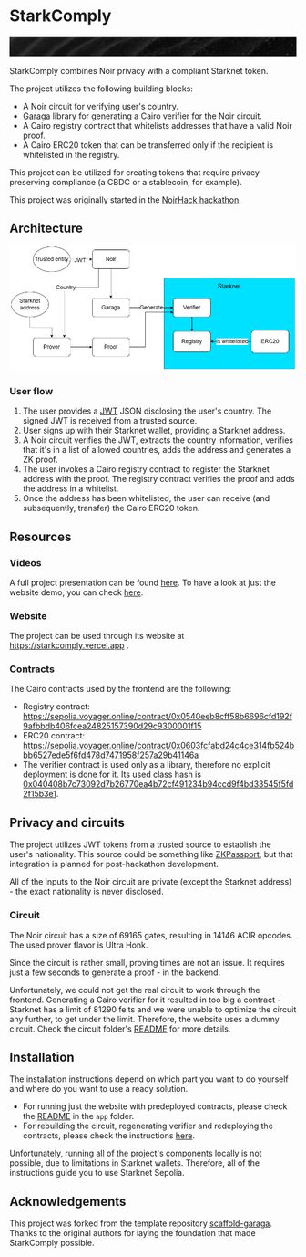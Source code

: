 # StarkComply

![](noirhack-bg.png)

StarkComply combines Noir privacy with a compliant Starknet token.

The project utilizes the following building blocks:
- A Noir circuit for verifying user's country.
- [Garaga](https://github.com/keep-starknet-strange/garaga) library for generating a Cairo verifier for the Noir circuit.
- A Cairo registry contract that whitelists addresses that have a valid Noir proof.
- A Cairo ERC20 token that can be transferred only if the recipient is whitelisted in the registry.

This project can be utilized for creating tokens that require privacy-preserving compliance (a CBDC or a stablecoin, for example).

This project was originally started in the [NoirHack hackathon](https://www.noirhack.com/).

## Architecture

![Usage Flow](./noirhack-flow.png)

### User flow

1. The user provides a [JWT](https://jwt.io/) JSON disclosing the user's country. The signed JWT is received from a trusted source.
1. User signs up with their Starknet wallet, providing a Starknet address.
1. A Noir circuit verifies the JWT, extracts the country information, verifies that it's in a list of allowed countries, adds the address and generates a ZK proof.
1. The user invokes a Cairo registry contract to register the Starknet address with the proof. The registry contract verifies the proof and adds the address in a whitelist.
1. Once the address has been whitelisted, the user can receive (and subsequently, transfer) the Cairo ERC20 token.

## Resources

### Videos

A full project presentation can be found [here](TODO). To have a look at just the website demo, you can check [here](https://www.youtube.com/watch?v=bVqy2nINLAw).

### Website

The project can be used through its website at https://starkcomply.vercel.app .

### Contracts

The Cairo contracts used by the frontend are the following:
- Registry contract: https://sepolia.voyager.online/contract/0x0540eeb8cff58b6696cfd192f9afbbdb406fcea24825157390d29c9300001f15
- ERC20 contract: https://sepolia.voyager.online/contract/0x0603fcfabd24c4ce314fb524bbb6527ede5f6fd478d7471958f257a29b41146a
- The verifier contract is used only as a library, therefore no explicit deployment is done for it. Its used class hash is [0x040408b7c73092d7b26770ea4b72cf491234b94ccd9f4bd33545f5fd2f15b3e1](https://sepolia.voyager.online/class/0x040408b7c73092d7b26770ea4b72cf491234b94ccd9f4bd33545f5fd2f15b3e1).

## Privacy and circuits

The project utilizes JWT tokens from a trusted source to establish the user's nationality. This source could be something like [ZKPassport](https://github.com/zkpassport), but that integration is planned for post-hackathon development.

All of the inputs to the Noir circuit are private (except the Starknet address) - the exact nationality is never disclosed.

### Circuit

The Noir circuit has a size of 69165 gates, resulting in 14146 ACIR opcodes. The used prover flavor is Ultra Honk.

Since the circuit is rather small, proving times are not an issue. It requires just a few seconds to generate a proof - in the backend.

Unfortunately, we could not get the real circuit to work through the frontend. Generating a Cairo verifier for it resulted in too big a contract - Starknet has a limit of 81290 felts and we were unable to optimize the circuit any further, to get under the limit. Therefore, the website uses a dummy circuit. Check the circuit folder's [README](/circuit/README.md) for more details.

## Installation

The installation instructions depend on which part you want to do yourself and where do you want to use a ready solution.

- For running just the website with predeployed contracts, please check the [README](/app/README.md) in the `app` folder.
- For rebuilding the circuit, regenerating verifier and redeploying the contracts, please check the instructions [here](INSTALLATION.md).

Unfortunately, running all of the project's components locally is not possible, due to limitations in Starknet wallets. Therefore, all of the instructions guide you to use Starknet Sepolia.

## Acknowledgements

This project was forked from the template repository [scaffold-garaga](https://github.com/m-kus/scaffold-garaga). Thanks to the original authors for laying the foundation that made StarkComply possible.